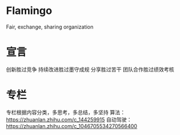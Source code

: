 # Flamingo
Fair, exchange, sharing organization

# 宣言  
创新胜过竞争
持续改进胜过墨守成规
分享胜过苦干
团队合作胜过绩效考核

# 专栏  
专栏根据内容分类，多思考，多总结，多坚持
算法：https://zhuanlan.zhihu.com/c_144259915
自动驾驶：https://zhuanlan.zhihu.com/c_1046705534270566400

